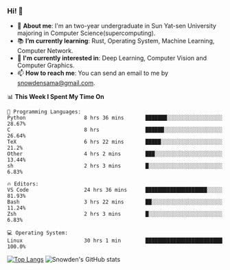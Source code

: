 ### Hi! 👋

+ :school: **About me**: I'm an two-year undergraduate in Sun Yat-sen University majoring in Computer Science(supercomputing).
+ :books: **I’m currently learning**: Rust, Operating System, Machine Learning, Computer Network.
+ :lollipop: **I'm currently interested in**: Deep Learning, Computer Vision and Computer Graphics.
+ 📫 **How to reach me**: You can send an email to me by snowdensama@gmail.com.

<!--START_SECTION:waka-->
📊 **This Week I Spent My Time On** 

```text
💬 Programming Languages: 
Python                   8 hrs 36 mins       ███████░░░░░░░░░░░░░░░░░░   28.67% 
C                        8 hrs               ██████░░░░░░░░░░░░░░░░░░░   26.64% 
TeX                      6 hrs 22 mins       █████░░░░░░░░░░░░░░░░░░░░   21.2% 
Other                    4 hrs 2 mins        ███░░░░░░░░░░░░░░░░░░░░░░   13.44% 
sh                       2 hrs 3 mins        █░░░░░░░░░░░░░░░░░░░░░░░░   6.83%

🔥 Editors: 
VS Code                  24 hrs 36 mins      ████████████████████░░░░░   81.93% 
Bash                     3 hrs 22 mins       ██░░░░░░░░░░░░░░░░░░░░░░░   11.24% 
Zsh                      2 hrs 3 mins        █░░░░░░░░░░░░░░░░░░░░░░░░   6.83%

💻 Operating System: 
Linux                    30 hrs 1 min        █████████████████████████   100.0%

```


<!--END_SECTION:waka-->


[![Top Langs](https://github-readme-stats.vercel.app/api/top-langs/?username=lixk28&langs_count=8&layout=compact&hide_border=true)](https://github.com/lixk28/github-readme-stats)
![Snowden's GitHub stats](https://github-readme-stats.vercel.app/api?username=lixk28&show_icons=true&hide_border=true&count_private=true)



<!--
**lixk28/lixk28** is a ✨ _special_ ✨ repository because its `README.md` (this file) appears on your GitHub profile.

Here are some ideas to get you started:

- 🔭 I’m currently working on ...
- 🌱 I’m currently learning ...
- 👯 I’m looking to collaborate on ...
- 🤔 I’m looking for help with ...
- 💬 Ask me about ...
- 📫 How to reach me: ...
- 😄 Pronouns: ...
- ⚡ Fun fact: ...
  -->
